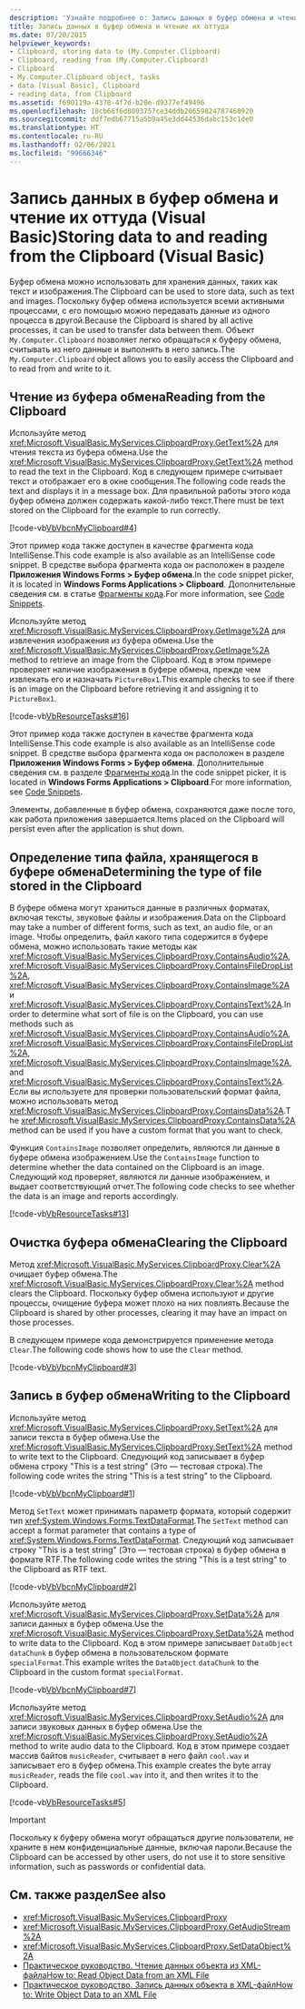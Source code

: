 ```yaml
---
description: 'Узнайте подробнее о: Запись данных в буфер обмена и чтение их оттуда (Visual Basic)'
title: Запись данных в буфер обмена и чтение их оттуда
ms.date: 07/20/2015
helpviewer_keywords:
- Clipboard, storing data to (My.Computer.Clipboard)
- Clipboard, reading from (My.Computer.Clipboard)
- Clipboard
- My.Computer.Clipboard object, tasks
- data [Visual Basic], Clipboard
- reading data, from Clipboard
ms.assetid: f690119a-4378-4f7d-b20e-d9377ef49496
ms.openlocfilehash: 18cb66f6d8093757ce34ddb20659824787460920
ms.sourcegitcommit: ddf7edb67715a5b9a45e3dd44536dabc153c1de0
ms.translationtype: HT
ms.contentlocale: ru-RU
ms.lasthandoff: 02/06/2021
ms.locfileid: "99666346"
---
```

# <a name="storing-data-to-and-reading-from-the-clipboard-visual-basic"></a><span data-ttu-id="7bf7c-103">Запись данных в буфер обмена и чтение их оттуда (Visual Basic)</span><span class="sxs-lookup"><span data-stu-id="7bf7c-103">Storing data to and reading from the Clipboard (Visual Basic)</span></span>

<span data-ttu-id="7bf7c-104">Буфер обмена можно использовать для хранения данных, таких как текст и изображения.</span><span class="sxs-lookup"><span data-stu-id="7bf7c-104">The Clipboard can be used to store data, such as text and images.</span></span> <span data-ttu-id="7bf7c-105">Поскольку буфер обмена используется всеми активными процессами, с его помощью можно передавать данные из одного процесса в другой.</span><span class="sxs-lookup"><span data-stu-id="7bf7c-105">Because the Clipboard is shared by all active processes, it can be used to transfer data between them.</span></span> <span data-ttu-id="7bf7c-106">Объект `My.Computer.Clipboard` позволяет легко обращаться к буферу обмена, считывать из него данные и выполнять в него запись.</span><span class="sxs-lookup"><span data-stu-id="7bf7c-106">The `My.Computer.Clipboard` object allows you to easily access the Clipboard and to read from and write to it.</span></span>  
  
## <a name="reading-from-the-clipboard"></a><span data-ttu-id="7bf7c-107">Чтение из буфера обмена</span><span class="sxs-lookup"><span data-stu-id="7bf7c-107">Reading from the Clipboard</span></span>  

 <span data-ttu-id="7bf7c-108">Используйте метод <xref:Microsoft.VisualBasic.MyServices.ClipboardProxy.GetText%2A> для чтения текста из буфера обмена.</span><span class="sxs-lookup"><span data-stu-id="7bf7c-108">Use the <xref:Microsoft.VisualBasic.MyServices.ClipboardProxy.GetText%2A> method to read the text in the Clipboard.</span></span> <span data-ttu-id="7bf7c-109">Код в следующем примере считывает текст и отображает его в окне сообщения.</span><span class="sxs-lookup"><span data-stu-id="7bf7c-109">The following code reads the text and displays it in a message box.</span></span> <span data-ttu-id="7bf7c-110">Для правильной работы этого кода буфер обмена должен содержать какой-либо текст.</span><span class="sxs-lookup"><span data-stu-id="7bf7c-110">There must be text stored on the Clipboard for the example to run correctly.</span></span>  
  
 [!code-vb[VbVbcnMyClipboard#4](~/samples/snippets/visualbasic/VS_Snippets_VBCSharp/VbVbcnMyClipboard/VB/Class1.vb#4)]  
  
 <span data-ttu-id="7bf7c-111">Этот пример кода также доступен в качестве фрагмента кода IntelliSense.</span><span class="sxs-lookup"><span data-stu-id="7bf7c-111">This code example is also available as an IntelliSense code snippet.</span></span> <span data-ttu-id="7bf7c-112">В средстве выбора фрагмента кода он расположен в разделе **Приложения Windows Forms > Буфер обмена**.</span><span class="sxs-lookup"><span data-stu-id="7bf7c-112">In the code snippet picker, it is located in **Windows Forms Applications > Clipboard**.</span></span> <span data-ttu-id="7bf7c-113">Дополнительные сведения см. в статье [Фрагменты кода](/visualstudio/ide/code-snippets).</span><span class="sxs-lookup"><span data-stu-id="7bf7c-113">For more information, see [Code Snippets](/visualstudio/ide/code-snippets).</span></span>  
  
 <span data-ttu-id="7bf7c-114">Используйте метод <xref:Microsoft.VisualBasic.MyServices.ClipboardProxy.GetImage%2A> для извлечения изображения из буфера обмена.</span><span class="sxs-lookup"><span data-stu-id="7bf7c-114">Use the <xref:Microsoft.VisualBasic.MyServices.ClipboardProxy.GetImage%2A> method to retrieve an image from the Clipboard.</span></span> <span data-ttu-id="7bf7c-115">Код в этом примере проверяет наличие изображения в буфере обмена, прежде чем извлекать его и назначать `PictureBox1`.</span><span class="sxs-lookup"><span data-stu-id="7bf7c-115">This example checks to see if there is an image on the Clipboard before retrieving it and assigning it to `PictureBox1`.</span></span>  
  
 [!code-vb[VbResourceTasks#16](~/samples/snippets/visualbasic/VS_Snippets_VBCSharp/VbResourceTasks/VB/Class1.vb#16)]  
  
 <span data-ttu-id="7bf7c-116">Этот пример кода также доступен в качестве фрагмента кода IntelliSense.</span><span class="sxs-lookup"><span data-stu-id="7bf7c-116">This code example is also available as an IntelliSense code snippet.</span></span> <span data-ttu-id="7bf7c-117">В средстве выбора фрагмента кода он расположен в разделе **Приложения Windows Forms > Буфер обмена**. Дополнительные сведения см. в разделе [Фрагменты кода](/visualstudio/ide/code-snippets).</span><span class="sxs-lookup"><span data-stu-id="7bf7c-117">In the code snippet picker, it is located in **Windows Forms Applications > Clipboard**.For more information, see [Code Snippets](/visualstudio/ide/code-snippets).</span></span>  
  
 <span data-ttu-id="7bf7c-118">Элементы, добавленные в буфер обмена, сохраняются даже после того, как работа приложения завершается.</span><span class="sxs-lookup"><span data-stu-id="7bf7c-118">Items placed on the Clipboard will persist even after the application is shut down.</span></span>  
  
## <a name="determining-the-type-of-file-stored-in-the-clipboard"></a><span data-ttu-id="7bf7c-119">Определение типа файла, хранящегося в буфере обмена</span><span class="sxs-lookup"><span data-stu-id="7bf7c-119">Determining the type of file stored in the Clipboard</span></span>  

 <span data-ttu-id="7bf7c-120">В буфере обмена могут храниться данные в различных форматах, включая тексты, звуковые файлы и изображения.</span><span class="sxs-lookup"><span data-stu-id="7bf7c-120">Data on the Clipboard may take a number of different forms, such as text, an audio file, or an image.</span></span> <span data-ttu-id="7bf7c-121">Чтобы определить, файл какого типа содержится в буфере обмена, можно использовать такие методы как <xref:Microsoft.VisualBasic.MyServices.ClipboardProxy.ContainsAudio%2A>, <xref:Microsoft.VisualBasic.MyServices.ClipboardProxy.ContainsFileDropList%2A>, <xref:Microsoft.VisualBasic.MyServices.ClipboardProxy.ContainsImage%2A> и <xref:Microsoft.VisualBasic.MyServices.ClipboardProxy.ContainsText%2A>.</span><span class="sxs-lookup"><span data-stu-id="7bf7c-121">In order to determine what sort of file is on the Clipboard, you can use methods such as <xref:Microsoft.VisualBasic.MyServices.ClipboardProxy.ContainsAudio%2A>, <xref:Microsoft.VisualBasic.MyServices.ClipboardProxy.ContainsFileDropList%2A>, <xref:Microsoft.VisualBasic.MyServices.ClipboardProxy.ContainsImage%2A>, and <xref:Microsoft.VisualBasic.MyServices.ClipboardProxy.ContainsText%2A>.</span></span> <span data-ttu-id="7bf7c-122">Если вы используете для проверки пользовательский формат файла, можно использовать метод <xref:Microsoft.VisualBasic.MyServices.ClipboardProxy.ContainsData%2A>.</span><span class="sxs-lookup"><span data-stu-id="7bf7c-122">The <xref:Microsoft.VisualBasic.MyServices.ClipboardProxy.ContainsData%2A> method can be used if you have a custom format that you want to check.</span></span>  
  
 <span data-ttu-id="7bf7c-123">Функция `ContainsImage` позволяет определить, являются ли данные в буфере обмена изображением.</span><span class="sxs-lookup"><span data-stu-id="7bf7c-123">Use the `ContainsImage` function to determine whether the data contained on the Clipboard is an image.</span></span> <span data-ttu-id="7bf7c-124">Следующий код проверяет, являются ли данные изображением, и выдает соответствующий отчет.</span><span class="sxs-lookup"><span data-stu-id="7bf7c-124">The following code checks to see whether the data is an image and reports accordingly.</span></span>  
  
 [!code-vb[VbResourceTasks#13](~/samples/snippets/visualbasic/VS_Snippets_VBCSharp/VbResourceTasks/VB/Class1.vb#13)]  
  
## <a name="clearing-the-clipboard"></a><span data-ttu-id="7bf7c-125">Очистка буфера обмена</span><span class="sxs-lookup"><span data-stu-id="7bf7c-125">Clearing the Clipboard</span></span>  

 <span data-ttu-id="7bf7c-126">Метод <xref:Microsoft.VisualBasic.MyServices.ClipboardProxy.Clear%2A> очищает буфер обмена.</span><span class="sxs-lookup"><span data-stu-id="7bf7c-126">The <xref:Microsoft.VisualBasic.MyServices.ClipboardProxy.Clear%2A> method clears the Clipboard.</span></span> <span data-ttu-id="7bf7c-127">Поскольку буфер обмена используют и другие процессы, очищение буфера может плохо на них повлиять.</span><span class="sxs-lookup"><span data-stu-id="7bf7c-127">Because the Clipboard is shared by other processes, clearing it may have an impact on those processes.</span></span>  
  
 <span data-ttu-id="7bf7c-128">В следующем примере кода демонстрируется применение метода `Clear`.</span><span class="sxs-lookup"><span data-stu-id="7bf7c-128">The following code shows how to use the `Clear` method.</span></span>  
  
 [!code-vb[VbVbcnMyClipboard#3](~/samples/snippets/visualbasic/VS_Snippets_VBCSharp/VbVbcnMyClipboard/VB/Class1.vb#3)]  
  
## <a name="writing-to-the-clipboard"></a><span data-ttu-id="7bf7c-129">Запись в буфер обмена</span><span class="sxs-lookup"><span data-stu-id="7bf7c-129">Writing to the Clipboard</span></span>  

 <span data-ttu-id="7bf7c-130">Используйте метод <xref:Microsoft.VisualBasic.MyServices.ClipboardProxy.SetText%2A> для записи текста в буфер обмена.</span><span class="sxs-lookup"><span data-stu-id="7bf7c-130">Use the <xref:Microsoft.VisualBasic.MyServices.ClipboardProxy.SetText%2A> method to write text to the Clipboard.</span></span> <span data-ttu-id="7bf7c-131">Следующий код записывает в буфер обмена строку "This is a test string" (Это — тестовая строка).</span><span class="sxs-lookup"><span data-stu-id="7bf7c-131">The following code writes the string "This is a test string" to the Clipboard.</span></span>  
  
 [!code-vb[VbVbcnMyClipboard#1](~/samples/snippets/visualbasic/VS_Snippets_VBCSharp/VbVbcnMyClipboard/VB/Class1.vb#1)]  
  
 <span data-ttu-id="7bf7c-132">Метод `SetText` может принимать параметр формата, который содержит тип <xref:System.Windows.Forms.TextDataFormat>.</span><span class="sxs-lookup"><span data-stu-id="7bf7c-132">The `SetText` method can accept a format parameter that contains a type of <xref:System.Windows.Forms.TextDataFormat>.</span></span> <span data-ttu-id="7bf7c-133">Следующий код записывает строку "This is a test string" (Это — тестовая строка) в буфер обмена в формате RTF.</span><span class="sxs-lookup"><span data-stu-id="7bf7c-133">The following code writes the string "This is a test string" to the Clipboard as RTF text.</span></span>  
  
 [!code-vb[VbVbcnMyClipboard#2](~/samples/snippets/visualbasic/VS_Snippets_VBCSharp/VbVbcnMyClipboard/VB/Class1.vb#2)]  
  
 <span data-ttu-id="7bf7c-134">Используйте метод <xref:Microsoft.VisualBasic.MyServices.ClipboardProxy.SetData%2A> для записи данных в буфер обмена.</span><span class="sxs-lookup"><span data-stu-id="7bf7c-134">Use the <xref:Microsoft.VisualBasic.MyServices.ClipboardProxy.SetData%2A> method to write data to the Clipboard.</span></span> <span data-ttu-id="7bf7c-135">Код в этом примере записывает `DataObject` `dataChunk` в буфер обмена в пользовательском формате `specialFormat`.</span><span class="sxs-lookup"><span data-stu-id="7bf7c-135">This example writes the `DataObject` `dataChunk` to the Clipboard in the custom format `specialFormat`.</span></span>  
  
 [!code-vb[VbVbcnMyClipboard#7](~/samples/snippets/visualbasic/VS_Snippets_VBCSharp/VbVbcnMyClipboard/VB/Class1.vb#7)]  
  
 <span data-ttu-id="7bf7c-136">Используйте метод <xref:Microsoft.VisualBasic.MyServices.ClipboardProxy.SetAudio%2A> для записи звуковых данных в буфер обмена.</span><span class="sxs-lookup"><span data-stu-id="7bf7c-136">Use the <xref:Microsoft.VisualBasic.MyServices.ClipboardProxy.SetAudio%2A> method to write audio data to the Clipboard.</span></span> <span data-ttu-id="7bf7c-137">Код в этом примере создает массив байтов `musicReader`, считывает в него файл `cool.wav` и записывает его в буфер обмена.</span><span class="sxs-lookup"><span data-stu-id="7bf7c-137">This example creates the byte array `musicReader`, reads the file `cool.wav` into it, and then writes it to the Clipboard.</span></span>  
  
 [!code-vb[VbResourceTasks#5](~/samples/snippets/visualbasic/VS_Snippets_VBCSharp/VbResourceTasks/VB/Class1.vb#5)]  
  
> [!IMPORTANT]
> <span data-ttu-id="7bf7c-138">Поскольку к буферу обмена могут обращаться другие пользователи, не храните в нем конфиденциальные данные, включая пароли.</span><span class="sxs-lookup"><span data-stu-id="7bf7c-138">Because the Clipboard can be accessed by other users, do not use it to store sensitive information, such as passwords or confidential data.</span></span>  
  
## <a name="see-also"></a><span data-ttu-id="7bf7c-139">См. также раздел</span><span class="sxs-lookup"><span data-stu-id="7bf7c-139">See also</span></span>

- <xref:Microsoft.VisualBasic.MyServices.ClipboardProxy>
- <xref:Microsoft.VisualBasic.MyServices.ClipboardProxy.GetAudioStream%2A>
- <xref:Microsoft.VisualBasic.MyServices.ClipboardProxy.SetDataObject%2A>
- [<span data-ttu-id="7bf7c-140">Практическое руководство. Чтение данных объекта из XML-файла</span><span class="sxs-lookup"><span data-stu-id="7bf7c-140">How to: Read Object Data from an XML File</span></span>](../../../programming-guide/concepts/serialization/how-to-read-object-data-from-an-xml-file.md)
- [<span data-ttu-id="7bf7c-141">Практическое руководство. Запись данных объекта в XML-файл</span><span class="sxs-lookup"><span data-stu-id="7bf7c-141">How to: Write Object Data to an XML File</span></span>](../../../programming-guide/concepts/serialization/how-to-write-object-data-to-an-xml-file.md)
